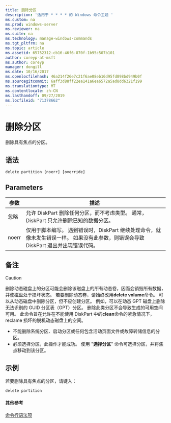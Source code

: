 ```yaml
---
title: 删除分区
description: '适用于 * * * * 的 Windows 命令主题 '
ms.custom: na
ms.prod: windows-server
ms.reviewer: na
ms.suite: na
ms.technology: manage-windows-commands
ms.tgt_pltfrm: na
ms.topic: article
ms.assetid: 65752312-cb16-46f6-870f-1b95c507b101
author: coreyp-at-msft
ms.author: coreyp
manager: dongill
ms.date: 10/16/2017
ms.openlocfilehash: 46a214f26e7c21f6ae08eb16d95fd898bd949b0f
ms.sourcegitcommit: 6aff3d88ff22ea141a6ea6572a5ad8dd6321f199
ms.translationtype: MT
ms.contentlocale: zh-CN
ms.lasthandoff: 09/27/2019
ms.locfileid: "71378662"
---
```

# <a name="delete-partition"></a>删除分区



删除具有焦点的分区。

## <a name="syntax"></a>语法

```
delete partition [noerr] [override]
```

## <a name="parameters"></a>Parameters

|参数|描述|
|---------|-----------|
|忽略|允许 DiskPart 删除任何分区，而不考虑类型。 通常，DiskPart 只允许删除已知的数据分区。|
|noerr|仅用于脚本编写。 遇到错误时，DiskPart 继续处理命令，就像未发生错误一样。 如果没有此参数，则错误会导致 DiskPart 退出并出现错误代码。|

## <a name="remarks"></a>备注

> [!CAUTION]
> 删除动态磁盘上的分区可能会删除该磁盘上的所有动态卷，因而会销毁所有数据，并使磁盘处于损坏状态。 若要删除动态卷，请始终改用**delete volume**命令。 可以从动态磁盘中删除分区，但不应创建分区。 例如，可以在动态 GPT 磁盘上删除无法识别的 GUID 分区表（GPT）分区。 删除此类分区不会导致生成的可用空间可用。 此命令旨在允许在不能使用 DiskPart 中的**clean**命令的紧急情况下，reclame 损坏的脱机动态磁盘上的空间。
> -   不能删除系统分区、启动分区或任何包含活动页面文件或故障转储信息的分区。
> -   必须选择分区，此操作才能成功。 使用 "**选择分区**" 命令可选择分区，并将焦点移动到该分区。

## <a name="BKMK_examples"></a>示例

若要删除具有焦点的分区，请键入：
```
delete partition
```

#### <a name="additional-references"></a>其他参考

[命令行语法项](command-line-syntax-key.md)

